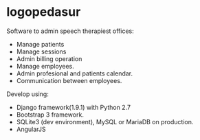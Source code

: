 # logopedasur

Software to admin speech therapiest offices:

* Manage patients
* Manage sessions
* Admin billing operation
* Manage employees.
* Admin profesional and patients calendar.
* Communication between employees.

Develop using:

* Django  framework(1.9.1) with Python 2.7 
* Bootstrap 3 framework.
* SQLite3 (dev environment), MySQL or MariaDB on production.
* AngularJS
